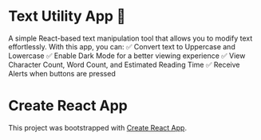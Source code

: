 # Text Utility App 📝
A simple React-based text manipulation tool that allows you to modify text effortlessly. With this app, you can:
✅ Convert text to Uppercase and Lowercase
✅ Enable Dark Mode for a better viewing experience
✅ View Character Count, Word Count, and Estimated Reading Time
✅ Receive Alerts when buttons are pressed

# Create React App

This project was bootstrapped with [Create React App](https://github.com/facebook/create-react-app).


